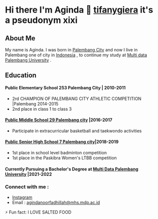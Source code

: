 # Hi there I'm Aginda 👋 [tifanygiera](https://www.instagram.com/aginda_fadhillah) it's a pseudonym xixi 
## About Me
My name is Aginda. I was born in [Palembang City](https://palembang.go.id)  and now I live in Palembang one of city in [Indonesia](https://indonesia.go.id) , to continue my study at [Multi data Palembang University](https://mdp.ac.id) .

## Education
#### Public Elementary School 253 Palembang City | 2010-2011
   - 2rd CHAMPION OF PALEMBANG CITY ATHLETIC COMPETITION |Palembang 2014-2015
   - 2nd place in class 1 to class 3
#### [Public Middle School 29 Palembang city](http://www.smpn29plg.mysch.id) |2016-2017
   - Participate in extracurricular basketball and taekwondo activities
#### [Public Senior High School 7 Palembang city](http://www.sman7palembang.sch.id)|2018-2019
   - 1st place in school level badminton competition
   - 1st place in the Paskibra Women's LTBB competition
#### Currently Pursuing a Bachelor's Degree at [Multi Data Palembang University](https://mdp.ac.id) |2021-2022


### Connect with me :
   - [Instagram](https://www.instagram.com/aginda_fadhillah)
   - Email : agindanoorfadhillah@mhs.mdp.ac.id

⚡ Fun fact: I LOVE SALTED FOOD


